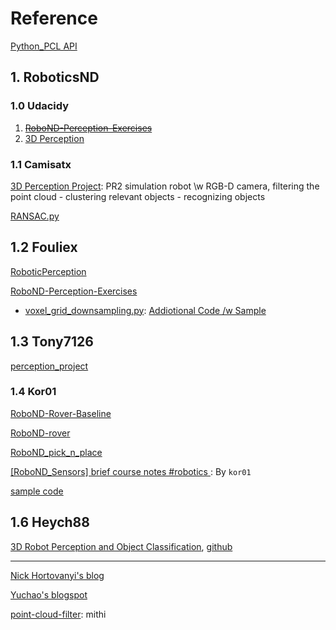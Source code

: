 # Reference 

[Python_PCL API](http://strawlab.github.io/python-pcl/)




## 1. RoboticsND

### 1.0 Udacidy 

1. ~~[RoboND-Perception-Exercises](https://github.com/udacity/RoboND-Perception-Exercises)~~
2. [3D Perception](https://github.com/udacity/RoboND-Perception-Project)

### 1.1 Camisatx

[3D Perception Project](https://github.com/camisatx/RoboticsND/blob/master/projects/perception/README.md): PR2 simulation robot \w RGB-D camera, filtering the point cloud - clustering relevant objects - recognizing objects



[RANSAC.py](https://github.com/camisatx/RoboticsND/blob/master/projects/perception/Exercise-1/RANSAC.py)


## 1.2 Fouliex

[RoboticPerception](https://github.com/fouliex/RoboticPerception)

[RoboND-Perception-Exercises](https://github.com/fouliex/RoboND-Perception-Exercises)

- [voxel_grid_downsampling.py](https://github.com/fouliex/RoboND-Perception-Exercises/blob/master/Exercise-1/voxel_grid_downsampling.py): [Addiotional Code /w Sample](https://github.com/fouliex/RoboticPerception)

## 1.3 Tony7126
 
[perception_project](https://github.com/tony7126/perception_project)


### 1.4 Kor01 
 
[RoboND-Rover-Baseline](https://github.com/kor01/RoboND-Rover-Baseline)

[RoboND-rover](https://github.com/kor01/RoboND-rover)
 
[RoboND_pick_n_place](https://github.com/kor01/RoboND_pick_n_place)


[ [RoboND_Sensors] brief course notes #robotics ](https://gist.github.com/kor01/84b4c1c590583533811781a9209f243e): By `kor01`



[sample code](https://gist.github.com/kor01/84b4c1c590583533811781a9209f243e#file-009_voxel_grid_downsampling-py)




## 1.6 Heych88

[3D Robot Perception and Object Classification](https://www.haidynmcleod.com/3d-robot-perception), [github](https://github.com/Heych88/udacity-robond-Perception)


---

[Nick Hortovanyi's blog](https://hortovanyi.wordpress.com/tag/robond/)

[Yuchao's blogspot ](http://www.yuchao.us/2017/09/robot-nd-a3-perception.html)

[point-cloud-filter](https://github.com/mithi/point-cloud-filter): mithi








